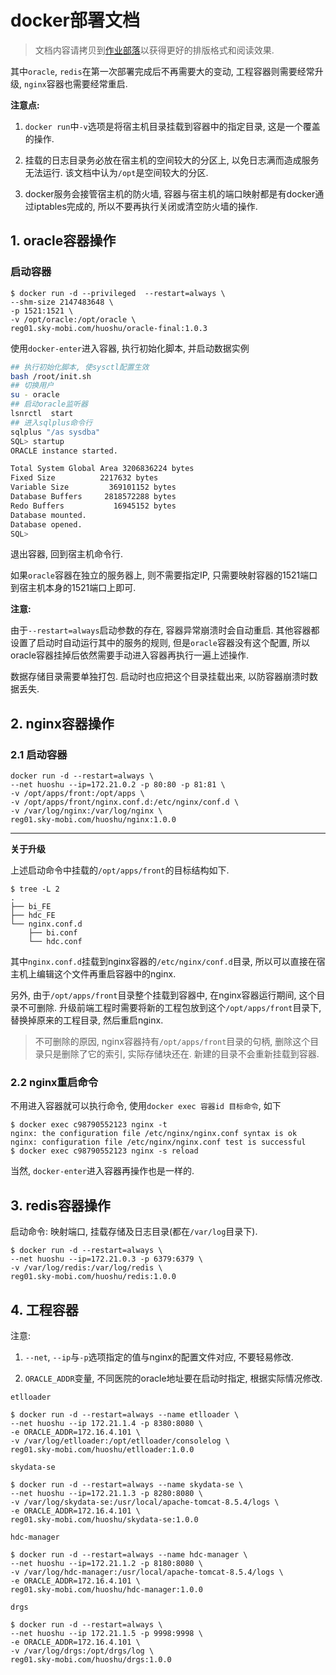 # docker部署文档

> 文档内容请拷贝到[作业部落](https://www.zybuluo.com/mdeditor)以获得更好的排版格式和阅读效果.

其中`oracle`, `redis`在第一次部署完成后不再需要大的变动, 工程容器则需要经常升级, `nginx`容器也需要经常重启.

**注意点:**

1. `docker run`中`-v`选项是将宿主机目录挂载到容器中的指定目录, 这是一个覆盖的操作.

2. 挂载的日志目录务必放在宿主机的空间较大的分区上, 以免日志满而造成服务无法运行. 该文档中认为`/opt`是空间较大的分区.

3. docker服务会接管宿主机的防火墙, 容器与宿主机的端口映射都是有docker通过iptables完成的, 所以不要再执行关闭或清空防火墙的操作.

## 1. oracle容器操作

### 启动容器

```
$ docker run -d --privileged  --restart=always \
--shm-size 2147483648 \
-p 1521:1521 \
-v /opt/oracle:/opt/oracle \
reg01.sky-mobi.com/huoshu/oracle-final:1.0.3
```

使用`docker-enter`进入容器, 执行初始化脚本, 并启动数据实例

```bash
## 执行初始化脚本, 使sysctl配置生效
bash /root/init.sh 
## 切换用户
su - oracle
## 启动oracle监听器
lsnrctl  start
## 进入sqlplus命令行
sqlplus "/as sysdba"
SQL> startup
ORACLE instance started.

Total System Global Area 3206836224 bytes
Fixed Size		    2217632 bytes
Variable Size		  369101152 bytes
Database Buffers	 2818572288 bytes
Redo Buffers		   16945152 bytes
Database mounted.
Database opened.
SQL> 
```

退出容器, 回到宿主机命令行.

如果`oracle`容器在独立的服务器上, 则不需要指定IP, 只需要映射容器的1521端口到宿主机本身的1521端口上即可.

**注意:**

由于`--restart=always`启动参数的存在, 容器异常崩溃时会自动重启. 其他容器都设置了启动时自动运行其中的服务的规则, 但是`oracle`容器没有这个配置, 所以oracle容器挂掉后依然需要手动进入容器再执行一遍上述操作.

数据存储目录需要单独打包. 启动时也应把这个目录挂载出来, 以防容器崩溃时数据丢失.

## 2. nginx容器操作

### 2.1 启动容器

```
docker run -d --restart=always \
--net huoshu --ip=172.21.0.2 -p 80:80 -p 81:81 \
-v /opt/apps/front:/opt/apps \
-v /opt/apps/front/nginx.conf.d:/etc/nginx/conf.d \
-v /var/log/nginx:/var/log/nginx \
reg01.sky-mobi.com/huoshu/nginx:1.0.0
```

------

**关于升级**

上述启动命令中挂载的`/opt/apps/front`的目标结构如下.

```
$ tree -L 2
.
├── bi_FE
├── hdc_FE
└── nginx.conf.d
    ├── bi.conf
    └── hdc.conf
```

其中`nginx.conf.d`挂载到nginx容器的`/etc/nginx/conf.d`目录, 所以可以直接在宿主机上编辑这个文件再重启容器中的nginx.

另外, 由于`/opt/apps/front`目录整个挂载到容器中, 在nginx容器运行期间, 这个目录不可删除. 升级前端工程时需要将新的工程包放到这个`/opt/apps/front`目录下, 替换掉原来的工程目录, 然后重启nginx.

> 不可删除的原因, nginx容器持有`/opt/apps/front`目录的句柄, 删除这个目录只是删除了它的索引, 实际存储块还在. 新建的目录不会重新挂载到容器.

### 2.2 nginx重启命令

不用进入容器就可以执行命令, 使用`docker exec 容器id 目标命令`, 如下

```
$ docker exec c98790552123 nginx -t
nginx: the configuration file /etc/nginx/nginx.conf syntax is ok
nginx: configuration file /etc/nginx/nginx.conf test is successful
$ docker exec c98790552123 nginx -s reload
```

当然, `docker-enter`进入容器再操作也是一样的.

## 3. redis容器操作

启动命令: 映射端口, 挂载存储及日志目录(都在`/var/log`目录下).

```
$ docker run -d --restart=always \
--net huoshu --ip=172.21.0.3 -p 6379:6379 \
-v /var/log/redis:/var/log/redis \
reg01.sky-mobi.com/huoshu/redis:1.0.0
```

## 4. 工程容器

注意: 

1. `--net`, `--ip`与`-p`选项指定的值与nginx的配置文件对应, 不要轻易修改.

2. `ORACLE_ADDR`变量, 不同医院的oracle地址要在启动时指定, 根据实际情况修改.

`etlloader`

```
$ docker run -d --restart=always --name etlloader \
--net huoshu --ip 172.21.1.4 -p 8380:8080 \
-e ORACLE_ADDR=172.16.4.101 \
-v /var/log/etlloader:/opt/etlloader/consolelog \
reg01.sky-mobi.com/huoshu/etlloader:1.0.0
```

`skydata-se`

```
$ docker run -d --restart=always --name skydata-se \
--net huoshu --ip=172.21.1.3 -p 8280:8080 \
-v /var/log/skydata-se:/usr/local/apache-tomcat-8.5.4/logs \
-e ORACLE_ADDR=172.16.4.101 \
reg01.sky-mobi.com/huoshu/skydata-se:1.0.0
```

`hdc-manager`

```
$ docker run -d --restart=always --name hdc-manager \
--net huoshu --ip=172.21.1.2 -p 8180:8080 \
-v /var/log/hdc-manager:/usr/local/apache-tomcat-8.5.4/logs \
-e ORACLE_ADDR=172.16.4.101 \
reg01.sky-mobi.com/huoshu/hdc-manager:1.0.0
```

`drgs`

```
$ docker run -d --restart=always \
--net huoshu --ip 172.21.1.5 -p 9998:9998 \
-e ORACLE_ADDR=172.16.4.101 \
-v /var/log/drgs:/opt/drgs/log \
reg01.sky-mobi.com/huoshu/drgs:1.0.0
```